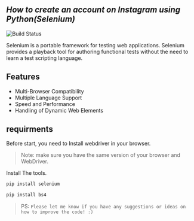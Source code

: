 ## _How to create an account on Instagram using Python(Selenium)_

![Build Status](https://travis-ci.org/joemccann/dillinger.svg?branch=master)

Selenium is a portable framework for testing web applications. Selenium provides a playback tool for authoring functional tests without the need to learn a test scripting language.

## Features

- Multi-Browser Compatibility
- Multiple Language Support
- Speed and Performance
- Handling of Dynamic Web Elements

## requirments
 Before start, you need to Install webdriver in your browser.
> Note: make sure you have the same version of your browser and WebDriver.


Install The tools.

```sh
pip install selenium
```

```sh
pip install bs4
```
> PS: `Please let me know if you have any suggestions or ideas on how to improve the code! :)`






